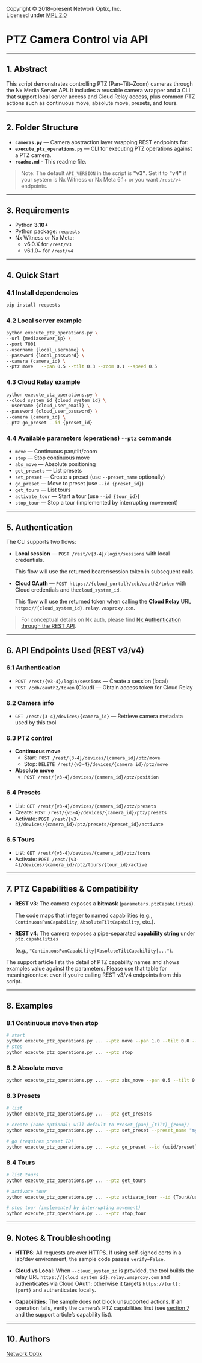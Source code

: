 Copyright © 2018–present Network Optix, Inc.  
Licensed under [MPL 2.0](https://www.mozilla.org/MPL/2.0/)

# PTZ Camera Control via API

---

## 1. Abstract

This script demonstrates controlling PTZ (Pan–Tilt–Zoom) cameras through the Nx Media Server API.
It includes a reusable camera wrapper and a CLI that support local server access and Cloud Relay
access, plus common PTZ actions such as continuous move, absolute move, presets, and tours.

---

## 2. Folder Structure

- **`cameras.py`** — Camera abstraction layer wrapping REST endpoints for:
- **`execute_ptz_operations.py`** — CLI for executing PTZ operations against a PTZ camera.
- **`readme.md`** - This readme file.

> Note: The default `API_VERSION` in the script is **"v3"**.
Set it to **"v4"** if your system is Nx Witness or Nx Meta 6.1+ or you want `/rest/v4` endpoints.

---

## 3. Requirements

- Python **3.10+**
- Python package: `requests`
- Nx Witness or Nx Meta:
    - v6.0.X for `/rest/v3`
    - v6.1.0+ for `/rest/v4`

---

## 4. Quick Start

### 4.1 Install dependencies

```bash
pip install requests
```

### 4.2 Local server example

```bash
python execute_ptz_operations.py \ 
--url {mediaserver_ip} \
--port 7001   
--username {local_username} \   
--password {local_password} \   
--camera {camera_id} \
--ptz move   --pan 0.5 --tilt 0.3 --zoom 0.1 --speed 0.5
```

### 4.3 Cloud Relay example

```bash
python execute_ptz_operations.py \
--cloud_system_id {cloud_system_id} \
--username {cloud_user_email} \  
--password {cloud_user_password} \   
--camera {camera_id} \  
--ptz go_preset --id {preset_id}
```

### 4.4 Available parameters (operations) `--ptz` commands

- `move` — Continuous pan/tilt/zoom
- `stop` — Stop continuous move
- `abs_move` — Absolute positioning
- `get_presets` — List presets
- `set_preset` — Create a preset (use `--preset_name` optionally)
- `go_preset` — Move to preset (use `--id {preset_id}`)
- `get_tours` — List tours
- `activate_tour` — Start a tour (use `--id {tour_id}`)
- `stop_tour` — Stop a tour (implemented by interrupting movement)

---

## 5. Authentication

The CLI supports two flows:

- **Local session** — `POST /rest/v{3-4}/login/sessions` with local credentials.

    This flow will use the returned bearer/session token in subsequent calls.

- **Cloud OAuth** — `POST https://{cloud_portal}/cdb/oauth2/token` with Cloud credentials and
the`cloud_system_id`.

    This flow will use the returned token when calling the **Cloud Relay** URL `https://{cloud_system_id}.relay.vmsproxy.com`.

> For conceptual details on Nx auth, please find [Nx Authentication through the REST API](https://support.networkoptix.com/hc/en-us/articles/32895719318935-Authentication-through-the-REST-API).

---

## 6. API Endpoints Used (REST v3/v4)

### 6.1 Authentication

- `POST /rest/{v3-4}/login/sessions` — Create a session (local)
- `POST /cdb/oauth2/token` (Cloud) — Obtain access token for Cloud Relay

### 6.2 Camera info

- `GET /rest/{3-4}/devices/{camera_id}` — Retrieve camera metadata used by this tool

### 6.3 PTZ control

- **Continuous move**
    - Start: `POST /rest/{3-4}/devices/{camera_id}/ptz/move`  
    - Stop: `DELETE /rest/{v3-4}/devices/{camera_id}/ptz/move`  
- **Absolute move**
    - `POST /rest/{v3-4}/devices/{camera_id}/ptz/position`  

### 6.4 Presets

- List: `GET /rest/{v3-4}/devices/{camera_id}/ptz/presets`
- Create: `POST /rest/{v3-4}/devices/{camera_id}/ptz/presets`  
- Activate: `POST /rest/{v3-4}/devices/{camera_id}/ptz/presets/{preset_id}/activate`  

### 6.5 Tours

- List: `GET /rest/{v3-4}/devices/{camera_id}/ptz/tours`
- Activate: `POST /rest/{v3-4}/devices/{camera_id}/ptz/tours/{tour_id}/active`

---

## 7. PTZ Capabilities & Compatibility

- **REST v3**: The camera exposes a **bitmask** (`parameters.ptzCapabilities`).

    The code maps that integer to named capabilities (e.g., `ContinuousPanCapability`,
    `AbsoluteTiltCapability`, etc.).

- **REST v4**: The camera exposes a pipe-separated **capability string** under `ptz.capabilities`

    (e.g., `"ContinuousPanCapability|AbsoluteTiltCapability|..."`).

The support article lists the detail of PTZ capability names and shows examples value against
the parameters. Please use that table for meaning/context even if you’re calling REST v3/v4
endpoints from this script.

---

## 8. Examples

### 8.1 Continuous move then stop

```bash
# start
python execute_ptz_operations.py ... --ptz move --pan 1.0 --tilt 0.0 --zoom 0.0 --speed 0.8
# stop
python execute_ptz_operations.py ... --ptz stop
```

### 8.2 Absolute move

```bash
python execute_ptz_operations.py ... --ptz abs_move --pan 0.5 --tilt 0.5 --zoom 0.1 --speed 0.5
```

### 8.3 Presets

```bash
# list
python execute_ptz_operations.py ... --ptz get_presets

# create (name optional; will default to Preset_{pan}_{tilt}_{zoom})
python execute_ptz_operations.py ... --ptz set_preset --preset_name "my_preset"

# go (requires preset ID)
python execute_ptz_operations.py ... --ptz go_preset --id {uuid/preset} --speed 0.5
```

### 8.4 Tours

```bash
# list tours
python execute_ptz_operations.py ... --ptz get_tours

# activate tour
python execute_ptz_operations.py ... --ptz activate_tour --id {TourA/uuid}

# stop tour (implemented by interrupting movement)
python execute_ptz_operations.py ... --ptz stop_tour
```

---

## 9. Notes & Troubleshooting

- **HTTPS**: All requests are over HTTPS. If using self-signed certs in a lab/dev environment,
the sample code passes `verify=False`.

- **Cloud vs Local**: When `--cloud_system_id` is provided, the tool builds the relay URL
`https://{cloud_system_id}.relay.vmsproxy.com` and authenticates via Cloud OAuth; otherwise it
targets `https://{url}:{port}` and authenticates locally.

- **Capabilities**: The sample does not block unsupported actions. If an operation fails, verify
the camera’s PTZ capabilities first (see [section 7](#7-ptz-capabilities--compatibility) and the
support article’s capability list).

---

## 10. Authors

[Network Optix](https://www.networkoptix.com)
